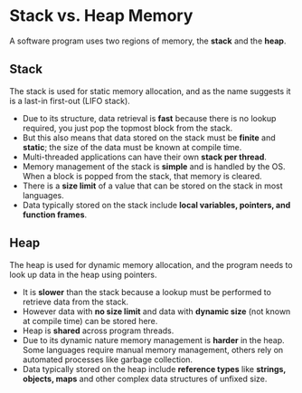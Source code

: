 Stack vs. Heap Memory
=====================

A software program uses two regions of memory, the __stack__ and the __heap__.

Stack
-----

The stack is used for static memory allocation, and as the name suggests it is a last-in first-out (LIFO stack).

* Due to its structure, data retrieval is __fast__ because there is no lookup required, you just pop the topmost block from the stack.
* But this also means that data stored on the stack must be __finite__ and __static__; the size of the data must be known at compile time.
* Multi-threaded applications can have their own __stack per thread__.
* Memory management of the stack is __simple__ and is handled by the OS. When a block is popped from the stack, that memory is cleared.
* There is a __size limit__ of a value that can be stored on the stack in most languages.
* Data typically stored on the stack include __local variables, pointers, and function frames__.

Heap
----

The heap is used for dynamic memory allocation, and the program needs to look up data in the heap using pointers.

* It is __slower__ than the stack because a lookup must be performed to retrieve data from the stack.
* However data with __no size limit__ and data with __dynamic size__ (not known at compile time) can be stored here.
* Heap is __shared__ across program threads.
* Due to its dynamic nature memory management is __harder__ in the heap. Some languages require manual memory management, others rely on automated processes like garbage collection.
* Data typically stored on the heap include __reference types__ like __strings, objects, maps__ and other complex data structures of unfixed size.

